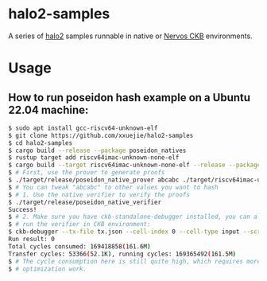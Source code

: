 # halo2-samples

A series of [halo2](https://github.com/zcash/halo2) samples runnable in native or [Nervos CKB](https://github.com/nervosnetwork/ckb) environments.

# Usage

## How to run poseidon hash example on a Ubuntu 22.04 machine:

```bash
$ sudo apt install gcc-riscv64-unknown-elf
$ git clone https://github.com/xxuejie/halo2-samples
$ cd halo2-samples
$ cargo build --release --package poseidon_natives
$ rustup target add riscv64imac-unknown-none-elf
$ cargo build --target riscv64imac-unknown-none-elf --release --package poseidon_ckb_verifier
$ # First, use the prover to generate proofs
$ ./target/release/poseidon_native_prover abcabc ./target/riscv64imac-unknown-none-elf/release/poseidon_ckb_verifier
$ # You can tweak "abcabc" to other values you want to hash
$ # 1. Use the native verifier to verify the proofs
$ ./target/release/poseidon_native_verifier
Success!
$ # 2. Make sure you have ckb-standalone-debugger installed, you can also
$ # run the verifier in CKB environment:
$ ckb-debugger --tx-file tx.json --cell-index 0 --cell-type input --script-group-type lock --max-cycles 7000000000
Run result: 0
Total cycles consumed: 169418858(161.6M)
Transfer cycles: 53366(52.1K), running cycles: 169365492(161.5M)
$ # The cycle consumption here is still quite high, which requires more
$ # optimization work.
```
